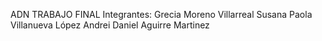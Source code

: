 ADN TRABAJO FINAL
Integrantes: 
Grecia Moreno Villarreal
Susana Paola Villanueva López
Andrei Daniel Aguirre Martinez

